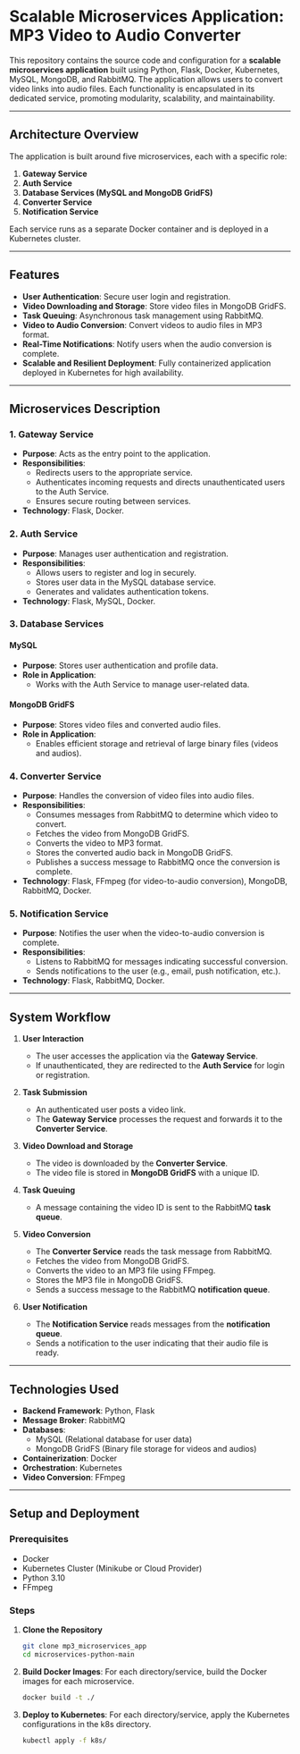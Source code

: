 # Scalable Microservices Application: MP3 Video to Audio Converter  

This repository contains the source code and configuration for a **scalable microservices application** built using Python, Flask, Docker, Kubernetes, MySQL, MongoDB, and RabbitMQ. The application allows users to convert video links into audio files. Each functionality is encapsulated in its dedicated service, promoting modularity, scalability, and maintainability.  

---

## **Architecture Overview**  

The application is built around five microservices, each with a specific role:  

1. **Gateway Service**  
2. **Auth Service**  
3. **Database Services (MySQL and MongoDB GridFS)**  
4. **Converter Service**  
5. **Notification Service**  

Each service runs as a separate Docker container and is deployed in a Kubernetes cluster.  

---

## **Features**  

- **User Authentication**: Secure user login and registration.  
- **Video Downloading and Storage**: Store video files in MongoDB GridFS.  
- **Task Queuing**: Asynchronous task management using RabbitMQ.  
- **Video to Audio Conversion**: Convert videos to audio files in MP3 format.  
- **Real-Time Notifications**: Notify users when the audio conversion is complete.  
- **Scalable and Resilient Deployment**: Fully containerized application deployed in Kubernetes for high availability.  

---

## **Microservices Description**  

### 1. **Gateway Service**  
- **Purpose**: Acts as the entry point to the application.  
- **Responsibilities**:  
  - Redirects users to the appropriate service.  
  - Authenticates incoming requests and directs unauthenticated users to the Auth Service.  
  - Ensures secure routing between services.  
- **Technology**: Flask, Docker.  

### 2. **Auth Service**  
- **Purpose**: Manages user authentication and registration.  
- **Responsibilities**:  
  - Allows users to register and log in securely.  
  - Stores user data in the MySQL database service.  
  - Generates and validates authentication tokens.  
- **Technology**: Flask, MySQL, Docker.  

### 3. **Database Services**  
#### **MySQL**  
- **Purpose**: Stores user authentication and profile data.  
- **Role in Application**:  
  - Works with the Auth Service to manage user-related data.  
#### **MongoDB GridFS**  
- **Purpose**: Stores video files and converted audio files.  
- **Role in Application**:  
  - Enables efficient storage and retrieval of large binary files (videos and audios).  

### 4. **Converter Service**  
- **Purpose**: Handles the conversion of video files into audio files.  
- **Responsibilities**:  
  - Consumes messages from RabbitMQ to determine which video to convert.  
  - Fetches the video from MongoDB GridFS.  
  - Converts the video to MP3 format.  
  - Stores the converted audio back in MongoDB GridFS.  
  - Publishes a success message to RabbitMQ once the conversion is complete.  
- **Technology**: Flask, FFmpeg (for video-to-audio conversion), MongoDB, RabbitMQ, Docker.  

### 5. **Notification Service**  
- **Purpose**: Notifies the user when the video-to-audio conversion is complete.  
- **Responsibilities**:  
  - Listens to RabbitMQ for messages indicating successful conversion.  
  - Sends notifications to the user (e.g., email, push notification, etc.).  
- **Technology**: Flask, RabbitMQ, Docker.  

---

## **System Workflow**  

1. **User Interaction**  
   - The user accesses the application via the **Gateway Service**.  
   - If unauthenticated, they are redirected to the **Auth Service** for login or registration.  

2. **Task Submission**  
   - An authenticated user posts a video link.  
   - The **Gateway Service** processes the request and forwards it to the **Converter Service**.  

3. **Video Download and Storage**  
   - The video is downloaded by the **Converter Service**.  
   - The video file is stored in **MongoDB GridFS** with a unique ID.  

4. **Task Queuing**  
   - A message containing the video ID is sent to the RabbitMQ **task queue**.  

5. **Video Conversion**  
   - The **Converter Service** reads the task message from RabbitMQ.  
   - Fetches the video from MongoDB GridFS.  
   - Converts the video to an MP3 file using FFmpeg.  
   - Stores the MP3 file in MongoDB GridFS.  
   - Sends a success message to the RabbitMQ **notification queue**.  

6. **User Notification**  
   - The **Notification Service** reads messages from the **notification queue**.  
   - Sends a notification to the user indicating that their audio file is ready.  

---

## **Technologies Used**  

- **Backend Framework**: Python, Flask  
- **Message Broker**: RabbitMQ  
- **Databases**:  
  - MySQL (Relational database for user data)  
  - MongoDB GridFS (Binary file storage for videos and audios)  
- **Containerization**: Docker  
- **Orchestration**: Kubernetes  
- **Video Conversion**: FFmpeg  

---

## **Setup and Deployment**  

### Prerequisites  
- Docker  
- Kubernetes Cluster (Minikube or Cloud Provider)  
- Python 3.10  
- FFmpeg  

### Steps  

1. **Clone the Repository**  
   ```bash  
   git clone mp3_microservices_app
   cd microservices-python-main
2. **Build Docker Images**: For each directory/service, build the Docker images for each microservice.
   ```bash  
   docker build -t ./
3. **Deploy to Kubernetes**: For each directory/service, apply the Kubernetes configurations in the k8s directory.
   ```bash  
   kubectl apply -f k8s/  
